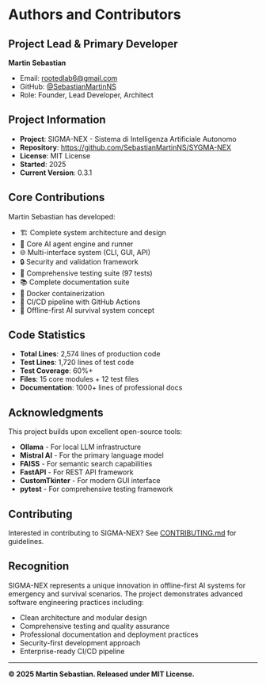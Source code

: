 # Authors and Contributors

## Project Lead & Primary Developer
**Martin Sebastian**
- Email: rootedlab6@gmail.com
- GitHub: [@SebastianMartinNS](https://github.com/SebastianMartinNS)
- Role: Founder, Lead Developer, Architect

## Project Information
- **Project**: SIGMA-NEX - Sistema di Intelligenza Artificiale Autonomo
- **Repository**: https://github.com/SebastianMartinNS/SYGMA-NEX
- **License**: MIT License
- **Started**: 2025
- **Current Version**: 0.3.1

## Core Contributions
Martin Sebastian has developed:
- 🏗️ Complete system architecture and design
- 🧠 Core AI agent engine and runner
- 🌐 Multi-interface system (CLI, GUI, API)
- 🔒 Security and validation framework
- 🧪 Comprehensive testing suite (97 tests)
- 📚 Complete documentation suite
- 🐳 Docker containerization
- 🚀 CI/CD pipeline with GitHub Actions
- 🎯 Offline-first AI survival system concept

## Code Statistics
- **Total Lines**: 2,574 lines of production code
- **Test Lines**: 1,720 lines of test code
- **Test Coverage**: 60%+
- **Files**: 15 core modules + 12 test files
- **Documentation**: 1000+ lines of professional docs

## Acknowledgments
This project builds upon excellent open-source tools:
- **Ollama** - For local LLM infrastructure
- **Mistral AI** - For the primary language model
- **FAISS** - For semantic search capabilities
- **FastAPI** - For REST API framework
- **CustomTkinter** - For modern GUI interface
- **pytest** - For comprehensive testing framework

## Contributing
Interested in contributing to SIGMA-NEX? See [CONTRIBUTING.md](CONTRIBUTING.md) for guidelines.

## Recognition
SIGMA-NEX represents a unique innovation in offline-first AI systems for emergency and survival scenarios. The project demonstrates advanced software engineering practices including:
- Clean architecture and modular design
- Comprehensive testing and quality assurance
- Professional documentation and deployment practices
- Security-first development approach
- Enterprise-ready CI/CD pipeline

---

**© 2025 Martin Sebastian. Released under MIT License.**